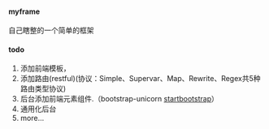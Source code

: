 #### myframe
自己瞎整的一个简单的框架

#### todo
1. 添加前端模板，
2. 添加路由(restful)(协议：Simple、Supervar、Map、Rewrite、Regex共5种路由类型协议)
3. 后台添加前端元素组件.（bootstrap-unicorn [startbootstrap](http://startbootstrap.com/template-overviews/sb-admin/)）
4. 通用化后台
5. more...
